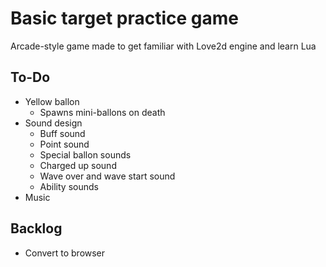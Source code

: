 # Basic target practice game

Arcade-style game made to get familiar with Love2d engine and learn Lua

## To-Do
- Yellow ballon
    - Spawns mini-ballons on death
- Sound design 
    - Buff sound
    - Point sound 
    - Special ballon sounds 
    - Charged up sound 
    - Wave over and wave start sound 
    - Ability sounds
- Music

## Backlog 
- Convert to browser 